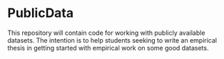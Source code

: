 # PublicData

This repository will contain code for working with publicly available datasets. The intention is to help students seeking to write an empirical thesis in getting started with empirical work on some good datasets.

